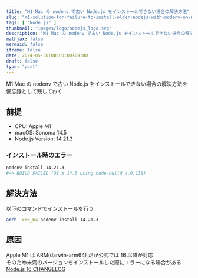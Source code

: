 ```yaml
---
title: "M1 Mac の nodenv で古い Node.js をインストールできない場合の解決方法"
slug: "m1-solution-for-failure-to-install-older-nodejs-with-nodenv-on-mac"
tags: [ "Node.js" ]
thumbnail: "images/logo/nodejs_logo.svg"
description: "M1 Mac の nodenv で古い Node.js をインストールできない場合の解決方法を備忘録として残しておく"
mathjax: false
mermaid: false
iframe: false
date: 2024-05-30T00:00:00+09:00
draft: false
type: "post"
---
```


M1 Mac の nodenv で古い Node.js をインストールできない場合の解決方法を備忘録として残しておく

## 前提

* CPU: Apple M1
* macOS: Sonoma 14.5
* Node.js Version: 14.21.3

### インストール時のエラー

```sh
nodenv install 14.21.3
#=> BUILD FAILED (OS X 14.5 using node-build 4.9.138)
```

## 解決方法

以下のコマンドでインストールを行う

```sh
arch -x86_64 nodenv install 14.21.3
```

## 原因

Apple M1 は ARM(darwin-arm64) だが公式では 16 以降が対応  
そのため未満のバージョンをインストールした際にエラーになる場合がある  
[Node.js 16 CHANGELOG](https://github.com/nodejs/node/blob/main/doc/changelogs/CHANGELOG_V16.md#toolchain-and-compiler-upgrades)
